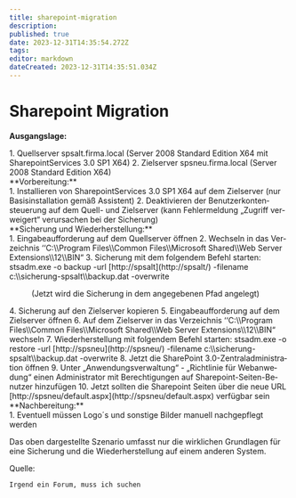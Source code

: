 ```yaml
---
title: sharepoint-migration
description: 
published: true
date: 2023-12-31T14:35:54.272Z
tags: 
editor: markdown
dateCreated: 2023-12-31T14:35:51.034Z
---
```


# Sharepoint Migration

**Ausgangslage:**

<div class="vector-body" id="bkmrk-quellserver-spsalt.f"><div class="mw-body-content mw-content-ltr" dir="ltr" lang="de"><div class="mw-parser-output">1. Quellserver spsalt.firma.local (Server 2008 Standard Edition X64 mit SharepointServices 3.0 SP1 X64)
2. Zielserver spsneu.firma.local (Server 2008 Standard Edition X64)

</div></div></div>**Vorbereitung:**

<div class="vector-body" id="bkmrk-installieren-von-sha"><div class="mw-body-content mw-content-ltr" dir="ltr" lang="de"><div class="mw-parser-output">1. Installieren von SharepointServices 3.0 SP1 X64 auf dem Zielserver (nur Basisinstallation gemäß Assistent)
2. Deaktivieren der Benutzerkontensteuerung auf dem Quell- und Zielserver (kann Fehlermeldung „Zugriff verweigert“ verursachen bei der Sicherung)

</div></div></div>**Sicherung und Wiederherstellung:**

<div class="vector-body" id="bkmrk-eingabeaufforderung-"><div class="mw-body-content mw-content-ltr" dir="ltr" lang="de"><div class="mw-parser-output">1. Eingabeaufforderung auf dem Quellserver öffnen
2. Wechseln in das Verzeichnis ‘‘C:\\Program Files\\Common Files\\Microsoft Shared\\Web Server Extensions\\12\\BIN“
3. Sicherung mit dem folgendem Befehl starten: stsadm.exe -o backup -url [http://spsalt](http://spsalt/) -filename c:\\sicherung-spsalt\\backup.dat -overwrite <dl><dd>(Jetzt wird die Sicherung in dem angegebenen Pfad angelegt)</dd></dl>
4. Sicherung auf den Zielserver kopieren
5. Eingabeaufforderung auf dem Zielserver öffnen
6. Auf dem Zielserver in das Verzeichnis ‘‘C:\\Program Files\\Common Files\\Microsoft Shared\\Web Server Extensions\\12\\BIN“ wechseln
7. Wiederherstellung mit folgendem Befehl starten: stsadm.exe -o restore -url [http://spsneu](http://spsneu/) -filename c:\\sicherung-spsalt\\backup.dat -overwrite
8. Jetzt die SharePoint 3.0-Zentraladministration öffnen
9. Unter „Anwendungsverwaltung“ - „Richtlinie für Webanwedung“ einen Administrator mit Berechtigungen auf Sharepoint-Seiten-Benutzer hinzufügen
10. Jetzt sollten die Sharepoint Seiten über die neue URL [http://spsneu/default.aspx](http://spsneu/default.aspx) verfügbar sein

</div></div></div>**Nachbereitung:**

<div class="vector-body" id="bkmrk-eventuell-m%C3%BCssen-log"><div class="mw-body-content mw-content-ltr" dir="ltr" lang="de"><div class="mw-parser-output">1. Eventuell müssen Logo´s und sonstige Bilder manuell nachgepflegt werden

</div></div></div>  
  
Das oben dargestellte Szenario umfasst nur die wirklichen Grundlagen für eine Sicherung und die Wiederherstellung auf einem anderen System.

Quelle:

```
Irgend ein Forum, muss ich suchen
```